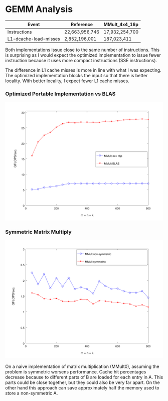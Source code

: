 # GEMM Analysis

| Event                 | Reference      | MMult_4x4_16p  |
| --------------------- | -------------- | -------------- |
| Instructions          | 22,663,956,746 | 17,932,254,700 |
| L1-dcache-load-misses | 2,852,196,001  | 187,023,411    |

Both implementations issue close to the same number of instructions. This is
surprising as I would expect the optimized implementation to issue fewer
instruction because it uses more compact instructions (SSE instructions).

The difference in L1 cache misses is more in line with what I was expecting.
The optimized implementation blocks the input so that there is better locality.
With better locality, I expect fewer L1 cache misses.

### Optimized Portable Implementation vs BLAS

![](figures/compare_MMult_4x4_16p_MMult_blas.png)

### Symmetric Matrix Multiply

![](figures/compare_MMult0_MMult0_symm.png)

On a naive implementation of matrix multiplication (MMult0), assuming the
problem is symmetric worsens performance. Cache hit percentages decrease
because to different parts of B are loaded for each entry in A. This parts
could be close together, but they could also be very far apart. On the other
hand this approach can save approximately half the memory used to store a
non-symmetric A.
